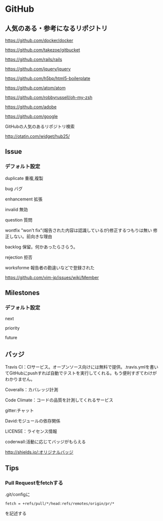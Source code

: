 # GitHub

## 人気のある・参考になるリポジトリ

https://github.com/docker/docker

https://github.com/takezoe/gitbucket

https://github.com/rails/rails

https://github.com/jquery/jquery

https://github.com/h5bp/html5-boilerplate

https://github.com/atom/atom

https://github.com/robbyrussell/oh-my-zsh

https://github.com/adobe

https://github.com/google


GitHubの人気のあるリポジトリ検索

http://otatin.com/widget/hub25/


## Issue

### デフォルト設定

duplicate 重複,複製

bug バグ

enhancement 拡張

invalid 無効

question 質問

wontfix "won't fix"(報告された内容は認識しているが)修正するつもりは無い 修正しない。前向きな理由

backlog 保留。何かあったらさらう。

rejection 拒否

worksforme 報告者の勘違いなどで登録された


https://github.com/vim-jp/issues/wiki/Member


## Milestones

### デフォルト設定

next

priority

future


## バッジ

Travis CI：CIサービス。オープンソース向けには無料で提供。.travis.ymlを書いてGitHubにpushすれば自動でテストを実行してくれる。もう便利すぎてわけがわかりません。

Coveralls：カバレッジ計測

Code Climate：コードの品質を計測してくれるサービス

gitter:チャット

David:モジュールの依存関係

LICENSE：ライセンス情報

coderwall:活動に応じてバッジがもらえる

http://shields.io/:オリジナルバッジ


## Tips

### Pull Requestをfetchする

.git/configに

`fetch = +refs/pull/*/head:refs/remotes/origin/pr/*`

を記述する

